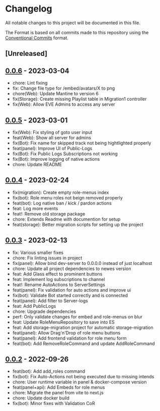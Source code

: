 # Changelog

All notable changes to this project will be documented in this file.

The Format is based on all commits made to this repository using the [Conventional Commits](https://www.conventionalcommits.org/en/v1.0.0/) format.

## [Unreleased]

## [0.0.6] - 2023-03-04
- chore: Lint fixing
- fix: Change file type for /embed/avatars/X to png
- chore(Web): Update Mantine to version 6
- fix(Storage): Create missing Playlist table in Migration1 controller
- fix(Web): Allow EVE Admins to access any server

[0.0.6]:https://github.com/Its-treason/eve/compare/0.0.5...0.0.6


## [0.0.5] - 2023-03-01
- fix(Web): Fix styling of goto user input
- feat(Web): Show all server for admins
- fix(Bot): Fix name for skipped track not being hightlighted properly
- feat(panel): Improve UI of Public-Logs
- fix(Bot): Fix Public Logs Subscriptions not working
- fix(Bot): Improve logging of native actions
- chore: Update README

[0.0.5]:https://github.com/Its-treason/eve/compare/0.0.4...0.0.5


## [0.0.4] - 2023-02-24
- fix(migration): Create empty role-menus index
- fix(bot): Role menu roles not beign removed properly
- feat(bot): Log native ban / kick / pardon actions
- feat: Log more events
- feat!: Remove old storage package
- chore: Extends Readme with documention for setup
- feat(storage): Better migration scripts for setting up the project

[0.0.4]:https://github.com/Its-treason/eve/compare/0.0.3...0.0.4


## [0.0.3] - 2023-02-13
- fix: Various smaller fixes
- chore: Fix linting issues in project
- fix(panel): Allow bind dev-server to 0.0.0.0 instead of just localhost
- chore: Update all project dependencies to newes version
- feat: Add Glass effect to prominent buttons
- feat: Implement log subscriptions to channel
- feat!: Rename AutoActions to ServerSettings
- feat(panel): Fix validation for auto actions and improve ui
- fix(bot): Validate Bot started correctly and is connected
- feat(panel): Add filter to Server-logs
- feat: Add PublicLogs
- chore: Upgrade dependencies
- perf: Only validate changes for embed and role-menus on blur
- feat: Update RoleMenuRepository to save into ES
- feat: Add storage-migration project for automatic storage-migration
- feat(panel): Allow Drag'n'Drop of role menu buttons
- feat(panel): Add frontend validation for role menu form
- feat(bot): Add RemoveRoleCommand and update AddRoleCommand

[0.0.3]:https://github.com/Its-treason/eve/compare/0.0.2...0.0.3


## [0.0.2] - 2022-09-26
- feat(bot): Add add_roles command
- fix(bot): Fix Auto-Actions not being executed due to missing intends
- chore: User runtime variable in panel & docker-compose version
- feat(panel+api): Add Embeds for role menus
- chore: Migrate the panel from vite to next.js
- chore: Update docker build
- fix(bot): Minor fixes with Validation CoR

[0.0.2]:https://github.com/Its-treason/eve/compare/0.0.0...0.0.2

